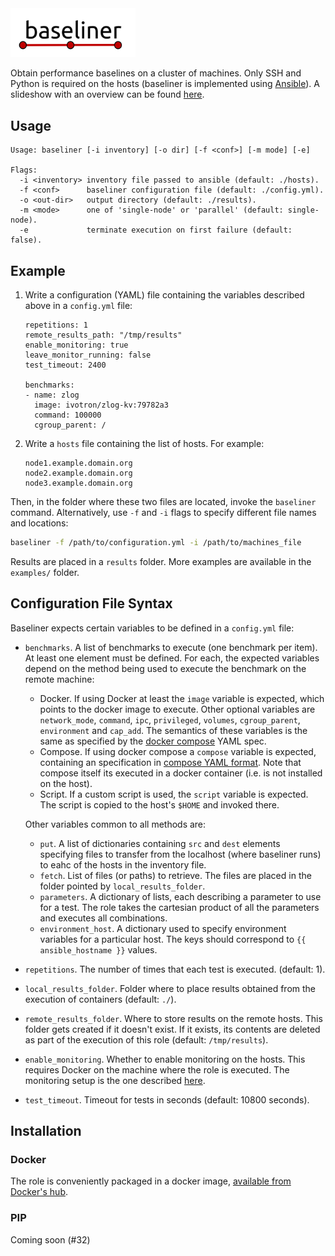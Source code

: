 <img src="docs/baseliner.png" width="200px">

Obtain performance baselines on a cluster of machines. Only SSH and 
Python is required on the hosts (baseliner is implemented using 
[Ansible](https://ansible.com)). A slideshow with an overview can be found [here](https://docs.google.com/presentation/d/1zajJraXS_oQp1W1rbOe3TU07lcjCQRGKGQWGpL_boJs).

## Usage

```
Usage: baseliner [-i inventory] [-o dir] [-f <conf>] [-m mode] [-e]

Flags:
  -i <inventory> inventory file passed to ansible (default: ./hosts).
  -f <conf>      baseliner configuration file (default: ./config.yml).
  -o <out-dir>   output directory (default: ./results).
  -m <mode>      one of 'single-node' or 'parallel' (default: single-node).
  -e             terminate execution on first failure (default: false).
```

## Example

 1. Write a configuration (YAML) file containing the variables 
    described above in a `config.yml` file:

    ```
    repetitions: 1
    remote_results_path: "/tmp/results"
    enable_monitoring: true
    leave_monitor_running: false
    test_timeout: 2400

    benchmarks:
    - name: zlog
      image: ivotron/zlog-kv:79782a3
      command: 100000
      cgroup_parent: /
    ```

 2. Write a `hosts` file containing the list of hosts. For example:

    ```
    node1.example.domain.org
    node2.example.domain.org
    node3.example.domain.org
    ```


Then, in the folder where these two files are located, invoke the 
`baseliner` command. Alternatively, use `-f` and `-i` flags to specify 
different file names and locations:

```bash
baseliner -f /path/to/configuration.yml -i /path/to/machines_file
```

Results are placed in a `results` folder. More examples are available 
in the `examples/` folder.

## Configuration File Syntax

Baseliner expects certain variables to be defined in a `config.yml` file:

  * `benchmarks`. A list of benchmarks to execute (one benchmark per 
    item). At least one element must be defined. For each, the 
    expected variables depend on the method being used to execute the 
    benchmark on the remote machine:
      * Docker. If using Docker at least the `image` variable is 
        expected, which points to the docker image to execute. Other 
        optional variables are `network_mode`, `command`, `ipc`, 
        `privileged`, `volumes`, `cgroup_parent`, `environment` and 
        `cap_add`. The semantics of these variables is the same as 
        specified by the [docker 
        compose](https://docs.docker.com/compose/compose-file/) YAML 
        spec.
      * Compose. If using docker compose a `compose` variable is 
        expected, containing an specification in [compose YAML 
        format](https://docs.docker.com/compose/compose-file/). Note 
        that compose itself its executed in a docker container (i.e. 
        is not installed on the host).
      * Script. If a custom script is used, the `script` variable is 
        expected. The script is copied to the host's `$HOME` and 
        invoked there.

    Other variables common to all methods are:

      * `put`. A list of dictionaries containing `src` and `dest` 
        elements specifying files to transfer from the localhost 
        (where baseliner runs) to eahc of the hosts in the inventory 
        file.
      * `fetch`. List of files (or paths) to retrieve. The files are 
        placed in the folder pointed by `local_results_folder`.
      * `parameters`. A dictionary of lists, each describing a 
        parameter to use for a test. The role takes the cartesian 
        product of all the parameters and executes all combinations.
      * `environment_host`. A dictionary used to specify environment 
        variables for a particular host. The keys should correspond to 
        `{{ ansible_hostname }}` values.

  * `repetitions`. The number of times that each test is executed. 
    (default: 1).
  * `local_results_folder`. Folder where to place results obtained 
    from the execution of containers (default: `./`).
  * `remote_results_folder`. Where to store results on the remote 
    hosts. This folder gets created if it doesn't exist. If it exists, 
    its contents are deleted as part of the execution of this role 
    (default: `/tmp/results`).
  * `enable_monitoring`. Whether to enable monitoring on the hosts. 
    This requires Docker on the machine where the role is executed. 
    The monitoring setup is the one described 
    [here](https://stefanprodan.com/2016/a-monitoring-solution-for-docker-hosts-containers-and-containerized-services).
  * `test_timeout`. Timeout for tests in seconds (default: 10800 
    seconds).

## Installation

### Docker

The role is conveniently packaged in a docker image, [available from 
Docker's hub](https://hub.docker.com/r/ivotron/baseliner/).

### PIP

Coming soon (#32)
